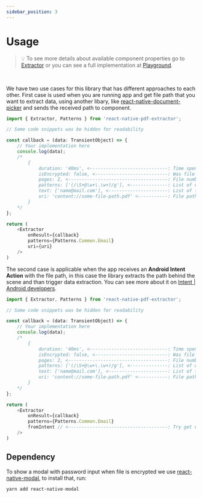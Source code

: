 ```yaml
---
sidebar_position: 3
---
```


# Usage

> :bulb: To see more details about available component properties go to [Extractor](../api/extractors/Extractor.md) or you can see a full implementation at [Playground](../getting-started/playground.md).

<br />

We have two use cases for this library that has different approaches to each other. First case is used when you are running app and get file path that you want to extract data, using another libary, like [react-native-document-picker](https://github.com/rnmods/react-native-document-picker) and sends the received path to component.

```ts
import { Extractor, Patterns } from 'react-native-pdf-extractor';

// Some code snippets was be hidden for readability

const callback = (data: TransientObject) => {
    // Your implementation here 
    console.log(data);
    /*
        {
            duration: '40ms', <-----------------------------: Time spent to match
            isEncrypted: false, <---------------------------: Was file encrypted?
            pages: 2, <-------------------------------------: File number of pages
            patterns: ['(/\S+@\w+\.\w+)/g'], <--------------: List of used patterns
            text: ['name@mail.com'], <----------------------: List of found matches on file
            uri: 'content://some-file-path.pdf' <-----------: File path
        }
    */  
};

return (
    <Extractor
        onResult={callback}
        patterns={Patterns.Common.Email}
        uri={uri}
    />
)
```

The second case is applicable when the app receives an __Android Intent Action__ with the file path, in this case the library extracts the path behind the scene and than trigger data extraction. You can see more about it on [Intent | Android developers](https://developer.android.com/reference/android/content/Intent).

```ts
import { Extractor, Patterns } from 'react-native-pdf-extractor';

// Some code snippets was be hidden for readability

const callback = (data: TransientObject) => {
    // Your implementation here 
    console.log(data);
    /*
        {
            duration: '40ms', <-----------------------------: Time spent to match
            isEncrypted: false, <---------------------------: Was file encrypted?
            pages: 2, <-------------------------------------: File number of pages
            patterns: ['(/\S+@\w+\.\w+)/g'], <--------------: List of used patterns
            text: ['name@mail.com'], <----------------------: List of found matches on file
            uri: 'content://some-file-path.pdf' <-----------: File path
        }
    */  
};

return (
    <Extractor
        onResult={callback}
        patterns={Patterns.Common.Email}
        fromIntent // <-------------------------------------: Try get uri from intent provider (android only)
    />
)
```

## Dependency

To show a modal with password input when file is encrypted we use [react-native-modal](https://www.npmjs.com/package/react-native-modal), to install that, run:

```
yarn add react-native-modal
```
